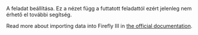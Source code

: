 A feladat beállítása. Ez a nézet függ a futtatott feladattól ezért jelenleg nem érhető el további segítség.

Read more about importing data into Firefly III in [the official documentation](https://docs.firefly-iii.org/).